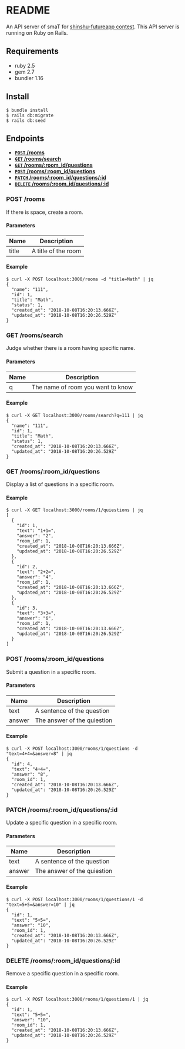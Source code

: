 # README

An API server of smaT for [shinshu-futureapp contest](https://shinshu-futureapp.net/). This API server is running on Ruby on Rails.

## Requirements
- ruby 2.5
- gem 2.7
- bundler 1.16


## Install
```
$ bundle install
$ rails db:migrate
$ rails db:seed
```


## Endpoints

- **[<code>POST</code> /rooms](#post-rooms)**
- **[<code>GET</code> /rooms/search](#post-roomssearch)**
- **[<code>GET</code> /rooms/:room_id/questions](#get-roomsroom_idquestions)**
- **[<code>POST</code> /rooms/:room_id/questions](#post-roomsroom_idquestions)**
- **[<code>PATCH</code> /rooms/:room_id/questions/:id](#patch-roomsroom_idquestionsid)**
- **[<code>DELETE</code> /rooms/:room_id/questions/:id](#delete-roomsroom_idquestionsid)**

### POST /rooms

If there is space, create a room.

#### Parameters

| Name          | Description             |
| ------------- | ----------------------- |
| title         | A title of the room     |

#### Example

```
$ curl -X POST localhost:3000/rooms -d "title=Math" | jq
{
  "name": "111",
  "id": 1,
  "title": "Math",
  "status": 1,
  "created_at": "2018-10-08T16:20:13.666Z",
  "updated_at": "2018-10-08T16:20:26.529Z"
}
```


### GET /rooms/search

Judge whether there is a room having specific name.

#### Parameters

| Name          | Description                       |
| ------------- | --------------------------------- |
| q             | The name of room you want to know |

#### Example

```
$ curl -X GET localhost:3000/rooms/search?q=111 | jq
{
  "name": "111",
  "id": 1,
  "title": "Math",
  "status": 1,
  "created_at": "2018-10-08T16:20:13.666Z",
  "updated_at": "2018-10-08T16:20:26.529Z"
}
```


### GET /rooms/:room_id/questions

Display a list of questions in a specific room.

#### Example

```
$ curl -X GET localhost:3000/rooms/1/quiestions | jq
[
  {
    "id": 1,
    "text": "1+1=",
    "answer": "2",
    "room_id": 1,
    "created_at": "2018-10-08T16:20:13.666Z",
    "updated_at": "2018-10-08T16:20:26.529Z"
  }, 
  {
    "id": 2,
    "text": "2+2=",
    "answer": "4",
    "room_id": 1,
    "created_at": "2018-10-08T16:20:13.666Z",
    "updated_at": "2018-10-08T16:20:26.529Z"
  },
  {
    "id": 3,
    "text": "3+3=",
    "answer": "6",
    "room_id": 1,
    "created_at": "2018-10-08T16:20:13.666Z",
    "updated_at": "2018-10-08T16:20:26.529Z"
  }
]
```


### POST /rooms/:room_id/questions

Submit a question in a specific room.

#### Parameters

| Name          | Description                       |
| ------------- | --------------------------------- |
| text          | A sentence of the question        |
| answer        | The answer of the quiestion       |

#### Example

```
$ curl -X POST localhost:3000/rooms/1/questions -d "text=4+4=&answer=8" | jq
{
  "id": 4,
  "text": "4+4=",
  "answer": "8",
  "room_id": 1,
  "created_at": "2018-10-08T16:20:13.666Z",
  "updated_at": "2018-10-08T16:20:26.529Z"
}
```


### PATCH /rooms/:room_id/questions/:id

Update a specific question in a specific room.

#### Parameters

| Name          | Description                       |
| ------------- | --------------------------------- |
| text          | A sentence of the question        |
| answer        | The answer of the quiestion       |

#### Example

```
$ curl -X POST localhost:3000/rooms/1/questions/1 -d "text=5+5=&answer=10" | jq
{
  "id": 1,
  "text": "5+5=",
  "answer": "10",
  "room_id": 1,
  "created_at": "2018-10-08T16:20:13.666Z",
  "updated_at": "2018-10-08T16:20:26.529Z"
}
```


### DELETE /rooms/:room_id/questions/:id

Remove a specific question in a specific room.

#### Example

```
$ curl -X POST localhost:3000/rooms/1/questions/1 | jq
{
  "id": 1,
  "text": "5+5=",
  "answer": "10",
  "room_id": 1,
  "created_at": "2018-10-08T16:20:13.666Z",
  "updated_at": "2018-10-08T16:20:26.529Z"
}
```
